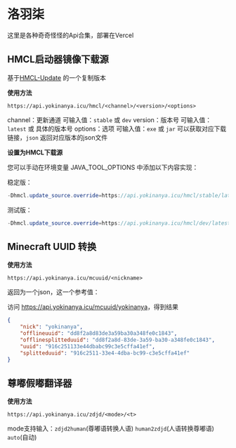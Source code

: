 # 洛羽柒

这里是各种奇奇怪怪的Api合集，部署在Vercel

## HMCL启动器镜像下载源

基于[HMCL-Update](https://github.com/Glavo/HMCL-Update) 的一个复制版本

**使用方法**
```
https://api.yokinanya.icu/hmcl/<channel>/<version>/<options>
```
channel：更新通道 可输入值：`stable` 或 `dev`
version：版本号 可输入值：`latest` 或 具体的版本号
options：选项 可输入值：`exe` 或 `jar` 可以获取对应下载链接，`json` 返回对应版本的json文件

**设置为HMCL下载源**

您可以手动在环境变量 JAVA_TOOL_OPTIONS 中添加以下内容实现：

稳定版：
```java
-Dhmcl.update_source.override=https://api.yokinanya.icu/hmcl/stable/latest/json

```

测试版：
```java
-Dhmcl.update_source.override=https://api.yokinanya.icu/hmcl/dev/latest/json

```

## Minecraft UUID 转换

**使用方法**
```
https://api.yokinanya.icu/mcuuid/<nickname>
```

返回为一个json，这一个参考值：

访问 <https://api.yokinanya.icu/mcuuid/yokinanya>，得到结果
```json
{
    "nick": "yokinanya",
    "offlineuuid": "dd8f2a8d83de3a59ba30a348fe0c1843",
    "offlinesplitteduuid": "dd8f2a8d-83de-3a59-ba30-a348fe0c1843",
    "uuid": "916c251133e44dbabc99c3e5cffa41ef",
    "splitteduuid": "916c2511-33e4-4dba-bc99-c3e5cffa41ef"
}
```

## 尊嘟假嘟翻译器

**使用方法**
```
https://api.yokinanya.icu/zdjd/<mode>/<t>
```
mode支持输入：`zdjd2human`(尊嘟语转换人语) `human2zdjd`(人语转换尊嘟语) `auto`(自动)
